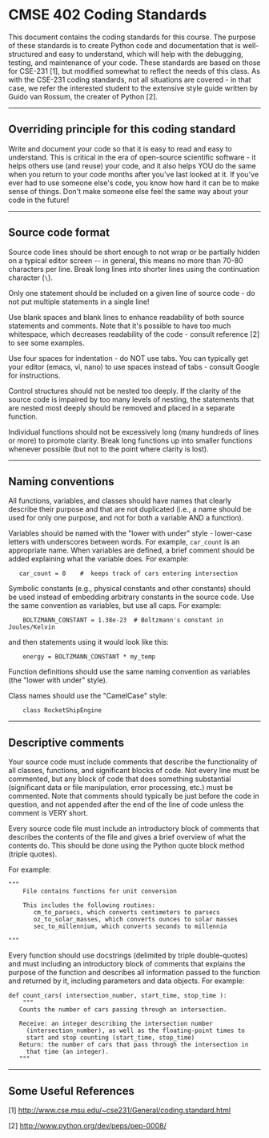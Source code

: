 # CMSE 402 Coding Standards

This document contains the coding standards for this course.  The
purpose of these standards is to create Python code and documentation
that is well-structured and easy to understand, which will help with
the debugging, testing, and maintenance of your code.  These standards
are based on those for CSE-231 [1], but modified somewhat to reflect
the needs of this class.  As with the CSE-231 coding standards, not
all situations are covered - in that case, we refer the interested
student to the extensive style guide written by Guido van Rossum, the
creater of Python [2].

---

## Overriding principle for this coding standard

Write and document your code so that it is easy to
read and easy to understand.  This is critical in the era of
open-source scientific software - it helps others use (and reuse) your
code, and it also helps YOU do the same when you return to your code
months after you've last looked at it. If you've ever had to use someone
else's code, you know how hard it can be to make sense of things. Don't
make someone else feel the same way about your code in the future!

---

## Source code format

Source code lines should be short enough to not wrap or be partially
hidden on a typical editor screen -- in general, this means no more
than 70-80 characters per line.  Break long lines into shorter lines
using the continuation character (`\`).

Only one statement should be included on a given line of source code -
do not put multiple statements in a single line!

Use blank spaces and blank lines to enhance readability of both source
statements and comments.  Note that it's possible to have too much
whitespace, which decreases readability of the code - consult
reference [2] to see some examples.

Use four spaces for indentation - do NOT use tabs.  You can typically
get your editor (emacs, vi, nano) to use spaces instead of tabs -
consult Google for instructions.

Control structures should not be nested too deeply.  If the clarity of
the source code is impaired by too many levels of nesting, the
statements that are nested most deeply should be removed and placed in
a separate function.

Individual functions should not be excessively long (many hundreds of
lines or more) to promote clarity.  Break long functions up into
smaller functions whenever possible (but not to the point where
clarity is lost).

-----------------------------------------------------------

## Naming conventions

All functions, variables, and classes should have names that clearly
describe their purpose and that are not duplicated (i.e., a name
should be used for only one purpose, and not for both a variable AND a
function).

Variables should be named with the "lower with under" style -
lower-case letters with underscores between words.  For example,
```car_count``` is an appropriate name.  When variables are defined, a
brief comment should be added explaining what the variable does.  For
example:

```
   car_count = 0    #  keeps track of cars entering intersection
```

Symbolic constants (e.g., physical constants and other constants)
should be used instead of embedding arbitrary constants in the source
code.  Use the same convention as variables, but use all caps.  For
example:

```
    BOLTZMANN_CONSTANT = 1.38e-23  # Boltzmann's constant in Joules/Kelvin
```

and then statements using it would look like this:

```
    energy = BOLTZMANN_CONSTANT * my_temp 
```

Function definitions should use the same naming convention as
variables (the "lower with under" style).

Class names should use the "CamelCase" style:

```
    class RocketShipEngine
```

-----------------------------------------------------------

## Descriptive comments

Your source code must include comments that describe the functionality
of all classes, functions, and significant blocks of code.  Not every
line must be commented, but any block of code that does something
substantial (significant data or file manipulation, error processing,
etc.) must be commented.  Note that comments should typically be just
before the code in question, and not appended after the end of the
line of code unless the comment is VERY short.

Every source code file must include an introductory block of comments
that describes the contents of the file and gives a brief overview of
what the contents do.  This should be done using the Python quote
block method (triple quotes).

For example:

```
"""
    File contains functions for unit conversion

    This includes the following routines:
       cm_to_parsecs, which converts centimeters to parsecs
       oz_to_solar_masses, which converts ounces to solar masses
       sec_to_millennium, which converts seconds to millennia

"""
```

Every function should use docstrings (delimited by triple
double-quotes) and must including an introductory block of comments
that explains the purpose of the function and describes all
information passed to the function and returned by it, including
parameters and data objects.  For example:

```
def count_cars( intersection_number, start_time, stop_time ):
    """
   Counts the number of cars passing through an intersection. 

   Receive: an integer describing the intersection number
     (intersection_number), as well as the floating-point times to
     start and stop counting (start_time, stop_time)
   Return: the number of cars that pass through the intersection in
     that time (an integer).  
   """
```
-----------------------------------------------------------

## Some Useful References

[1]  http://www.cse.msu.edu/~cse231/General/coding.standard.html

[2]  http://www.python.org/dev/peps/pep-0008/
